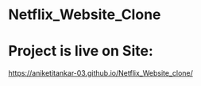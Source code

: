 # Netflix_Website_Clone
# Project is live on Site:
https://aniketitankar-03.github.io/Netflix_Website_clone/